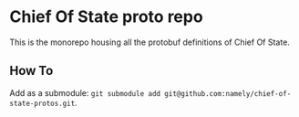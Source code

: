 # Chief Of State proto repo

This is the monorepo housing all the protobuf definitions of Chief Of State.

## How To

Add as a submodule: `git submodule add git@github.com:namely/chief-of-state-protos.git`.
